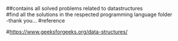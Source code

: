 ##contains all solved problems related to datastructures															
#find all the solutions in the respected programming language folder 														
-thank you...
#reference

#https://www.geeksforgeeks.org/data-structures/
